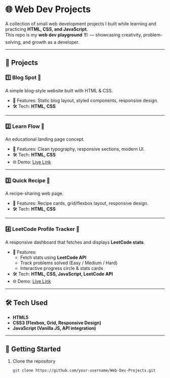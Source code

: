# 🌐 Web Dev Projects

A collection of small web development projects I built while learning and practicing **HTML, CSS, and JavaScript**.  
This repo is my **web dev playground** 🏗️ — showcasing creativity, problem-solving, and growth as a developer.

---

## 📂 Projects

### 1️⃣ Blog Spot 📝
A simple blog-style website built with HTML & CSS.  
- 📌 Features: Static blog layout, styled components, responsive design.  
- 🛠 Tech: **HTML, CSS**  

---

### 2️⃣ Learn Flow 📘
An educational landing page concept.  
- 📌 Features: Clean typography, responsive sections, modern UI.  
- 🛠 Tech: **HTML, CSS**  
- 🌐 Demo: [Live Link](https://your-demo-link.com)

---

### 3️⃣ Quick Recipe 🍲
A recipe-sharing web page.  
- 📌 Features: Recipe cards, grid/flexbox layout, responsive design.  
- 🛠 Tech: **HTML, CSS**  

---

### 4️⃣ LeetCode Profile Tracker 🧮
A responsive dashboard that fetches and displays **LeetCode stats**.  
- 📌 Features:
  - Fetch stats using **LeetCode API**
  - Track problems solved (Easy / Medium / Hard)
  - Interactive progress circle & stats cards  
- 🛠 Tech: **HTML, CSS, JavaScript, LeetCode API**  
- 🌐 Demo: [Live Link](https://leetcodeprofile-tracker.netlify.app/)  

---

## 🛠️ Tech Used
- **HTML5**
- **CSS3 (Flexbox, Grid, Responsive Design)**
- **JavaScript (Vanilla JS, API integration)**

---

## 🚀 Getting Started
1. Clone the repository
   ```bash
   git clone https://github.com/your-username/Web-Dev-Projects.git

